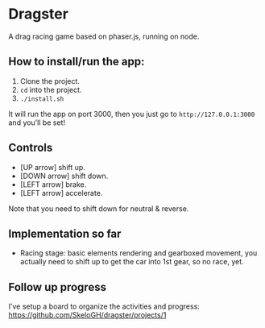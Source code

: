 # Dragster

A drag racing game based on phaser.js, running on node.

## How to install/run the app:

1. Clone the project.
2. `cd` into the project.
3. `./install.sh`

It will run the app on port 3000, then you just go to `http://127.0.0.1:3000` and you'll be set!

## Controls

- [UP arrow] shift up.
- [DOWN arrow] shift down.
- [LEFT arrow] brake.
- [LEFT arrow] accelerate.

Note that you need to shift down for neutral & reverse.

## Implementation so far

- Racing stage: basic elements rendering and gearboxed movement, you actually need to shift up to get the car into 1st gear, so no race, yet.

## Follow up progress

I've setup a board to organize the activities and progress: https://github.com/SkeloGH/dragster/projects/1
